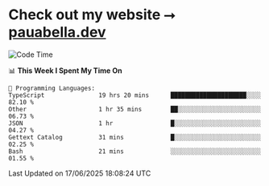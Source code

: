 # Check out my website ⭢ [pauabella.dev](https://pauabella.dev)

<!--START_SECTION:waka-->
![Code Time](http://img.shields.io/badge/Code%20Time-4%2C542%20hrs%2052%20mins-blue)

📊 **This Week I Spent My Time On** 

```text
💬 Programming Languages: 
TypeScript               19 hrs 20 mins      █████████████████████░░░░   82.10 % 
Other                    1 hr 35 mins        ██░░░░░░░░░░░░░░░░░░░░░░░   06.73 % 
JSON                     1 hr                █░░░░░░░░░░░░░░░░░░░░░░░░   04.27 % 
Gettext Catalog          31 mins             █░░░░░░░░░░░░░░░░░░░░░░░░   02.25 % 
Bash                     21 mins             ░░░░░░░░░░░░░░░░░░░░░░░░░   01.55 % 
```


 Last Updated on 17/06/2025 18:08:24 UTC
<!--END_SECTION:waka-->

